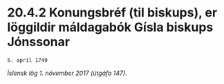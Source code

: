# 20.4.2 Konungsbréf (til biskups), er löggildir máldagabók Gísla biskups Jónssonar

`5. apríl 1749`

_Íslensk lög 1. nóvember 2017 (útgáfa 147)._


